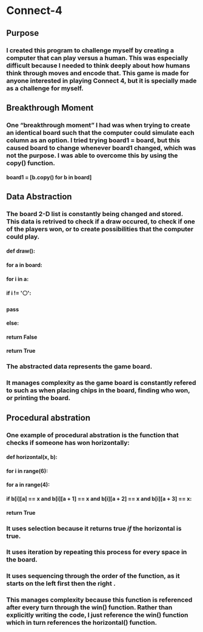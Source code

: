 # Connect-4
## Purpose
### I created this program to challenge myself by creating a computer that can play versus a human. This was especially difficult because I needed to think deeply about how humans think through moves and encode that. This game is made for anyone interested in playing Connect 4, but it is specially made as a challenge for myself.
## Breakthrough Moment
### One “breakthrough moment” I had was when trying to create an identical board such that the computer could simulate each column as an option. I tried trying board1 = board, but this caused board to change whenever board1 changed, which was not the purpose. I was able to overcome this by using the copy() function. 
#### board1 = [b.copy() for b in board]
## Data Abstraction
### The board 2-D list is constantly being changed and stored. This data is retrived to check if a draw occured, to check if one of the players won, or to create possibilities that the computer could play. 
#### def draw():
####    for a in board:
####        for i in a:
####            if i != '⚪':
####                pass
####            else:
####                return False
####    return True
### The abstracted data represents the game board. 
### It manages complexity as the game board is constantly refered to such as when placing chips in the board, finding who won, or printing the board. 
## Procedural abstration
### One example of procedural abstration is the function that checks if someone has won horizontally:
#### def horizontal(x, b):
####    for i in range(6):
####        for a in range(4):
####            if b[i][a] == x and b[i][a + 1] == x and b[i][a + 2] == x and b[i][a + 3] == x:
####                return True
### It uses selection because it returns true *if* the horizontal is true.
### It uses iteration by repeating this process for every space in the board.
### It uses sequencing through the order of the function, as it starts on the left first then the right .
### This manages complexity because this function is referenced after every turn through the win() function. Rather than explicitly writing the code, I just reference the win() function which in turn references the horizontal() function. 
